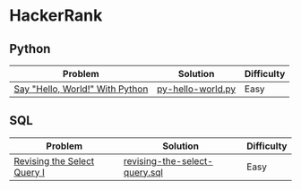 # HackerRank

## Python

|Problem | Solution | Difficulty |
|--------|----------|------------|
|[Say "Hello, World!" With Python](https://www.hackerrank.com/challenges/py-hello-world/problem)|[py-hello-world.py](https://github.com/SomiaNasir/HackerRank/blob/main/Python/py-hello-world.py)|Easy|

## SQL

|Problem | Solution | Difficulty |
|--------|----------|------------|
|[Revising the Select Query I](https://www.hackerrank.com/challenges/revising-the-select-query/problem)|[revising-the-select-query.sql]()|Easy|
